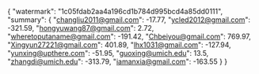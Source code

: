 {
    "watermark": "1c05fdab2aa4a196cd1b784d995bcd4a85dd0111", 
    "summary": {
        "changliu2011@gmail.com": -17.77, 
        "ycled2012@gmail.com": -321.59, 
        "hongyuwang87@gmail.com": 2.72, 
        "wheretoputaname@gmail.com": -191.42, 
        "Chbeiyou@gmail.com": 769.97, 
        "Xingyun27221@gmail.com": 401.89, 
        "lhx1031@gmail.com": -127.94, 
        "yunxing@upthere.com": -51.95, 
        "guoxing@umich.edu": 13.5, 
        "zhangdi@umich.edu": -313.79, 
        "iamanxia@gmail.com": -163.55
    }
}